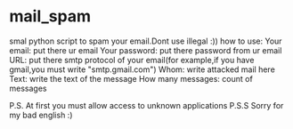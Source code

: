 # mail_spam
smal python script to spam your email.Dont use illegal :))
how to use:
Your email: put there ur email
Your password: put there password from ur email
URL: put there smtp protocol of your email(for example,if you have gmail,you must write "smtp.gmail.com")
Whom: write attacked mail here
Text: write the text of the message
How many messages: count of messages


P.S. At first you must allow access to unknown applications
P.S.S Sorry for my bad english :)

